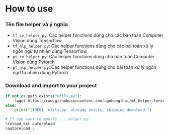 # How to use

### Tên file helper và ý nghĩa
- `tf_cv_helper.py`: Các helper functions dùng cho các bàn toàn Computer Vision dùng Tensorflow
- `tf_nlp_helper.py`: Các helper functions dùng cho các bài toán xử lý ngôn ngữ tự nhiên dùng Tensorflow
- `pt_cv_helper.py`: Các helper functions dùng cho bàn toán Computer Vision dùng Pytorch
- `pt_nlp_helper.py`: Các helper functions dùng cho bài toán xử lý ngôn ngữ tự nhiên dùng Pytorch

### Download and import to your project

```python
if not os.path.exists("utils.py"):
    !wget https://raw.githubusercontent.com/ngohongthai/ml_helper/tensorflow-deep-learning/utils.py
else:
    print("[INFO] 'utils.py' already exists, skipping download.")

# If you want to modify ..._helper.py
%reload_ext autoreload
%autoreload 2
```